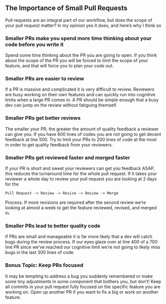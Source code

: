 ## The Importance of Small Pull Requests


Pull requests are an integral part of our workflow, but does the scope of your pull request matter?  In my opinion yes it does, and here’s why I think so

### Smaller PRs make you spend more time thinking about your code before you write it

Spend some time thinking about the PR you are going to open.  If you think about the scope of the PR you will be forced to limit the scope of your feature, and that will force you to plan your code out.

### Smaller PRs are easier to review

If a PR is massive and complicated it is very difficult to review.  Reviewers are busy working on their own features and can quickly run into cognitive limits when a large PR comes in.  A PR should be simple enough that a busy dev can jump on the review without fatiguing themself.

### Smaller PRs get better reviews

The smaller your PR, the greater the amount of quality feedback a reviewer can give you.  If you have 600 lines of codes you are not going to get decent feedback at line 500.  Try to limit your PRs to 200 lines of code at the most in order to get quality feedback from your reviewers.

### Smaller PRs get reviewed faster and merged faster

If your PR is short and sweet your reviewers can get you feedback ASAP, this reduces the turnaround time for the whole pull request.  If it takes your reviewer a whole day to review your pull request you are looking at 2 days for the 

	Pull Request -> Review -> Revise -> Review -> Merge

Process.  If more revisions are required after the second review we’re looking at almost a week to get the feature reviewed, revised, and merged in.

### Smaller PRs lead to better quality code

If PRs are small and manageable it is far more likely that a dev will catch bugs during the review process.  If our eyes glaze over at line 400 of a 700 line PR since we’ve reached our cognitive limit we’re not going to likely miss bugs in the last 300 lines of code.

### Bonus Topic:  Keep PRs focused

It may be tempting to address a bug you suddenly remembered or make some tiny adjustments in some component that bothers you, but don’t!  Keep all commits in your pull request fully focused on the specific feature you are working on.  Open up another PR if you want to fix a big or work on another feature.

